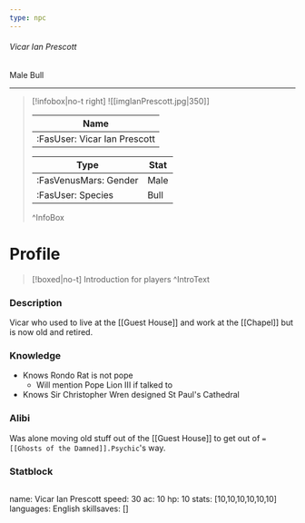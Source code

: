```yaml
---
type: npc
---
```


###### Vicar Ian Prescott
<span class="sub2">Male Bull </span>
___

> [!infobox|no-t right]
> ![[imgIanPrescott.jpg|350]]
> 
> | Name |
> | :----: |
> | :FasUser: Vicar Ian Prescott | 
> 
> | Type | Stat |
> | ---- | ---- |
> | :FasVenusMars: Gender | Male |
> | :FasUser: Species | Bull |
>^InfoBox

# Profile

> [!boxed|no-t]
> Introduction for players
>^IntroText

### Description
Vicar who used to live at the [[Guest House]] and work at the [[Chapel]] but is now old and retired.

### Knowledge
- Knows Rondo Rat is not pope
	- Will mention Pope Lion III if talked to
- Knows Sir Christopher Wren designed St Paul's Cathedral

### Alibi 
Was alone moving old stuff out of the [[Guest House]] to get out of `= [[Ghosts of the Damned]].Psychic`'s way.

### Statblock
>```statblock
name: Vicar Ian Prescott
speed: 30
ac: 10
hp: 10
stats: [10,10,10,10,10,10]
languages: English
skillsaves: []